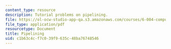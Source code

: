 ```yaml
---
content_type: resource
description: Tutorial problems on pipelining.
file: https://ol-ocw-studio-app-qa.s3.amazonaws.com/courses/6-004-computation-structures-spring-2009/c1b63c4cf7c039f9635c48ba76748546_MIT6_004s09_tutor09.pdf
file_type: application/pdf
resourcetype: Document
title: Pipelining
uid: c1b63c4c-f7c0-39f9-635c-48ba76748546
---
```

